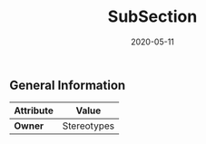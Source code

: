 ﻿---
title: SubSection
toc: false
type: specs
date: "2020-05-11"
draft: false
specification: VEC
version: 1.2.0
documentType: "Recommendation"
elementType: Class
classes:
  - SubSection
menu_name: vec-1.2.0
---


## General Information

| Attribute               | Value |
|-------------------------|-------|
| **Owner**               | Stereotypes |
